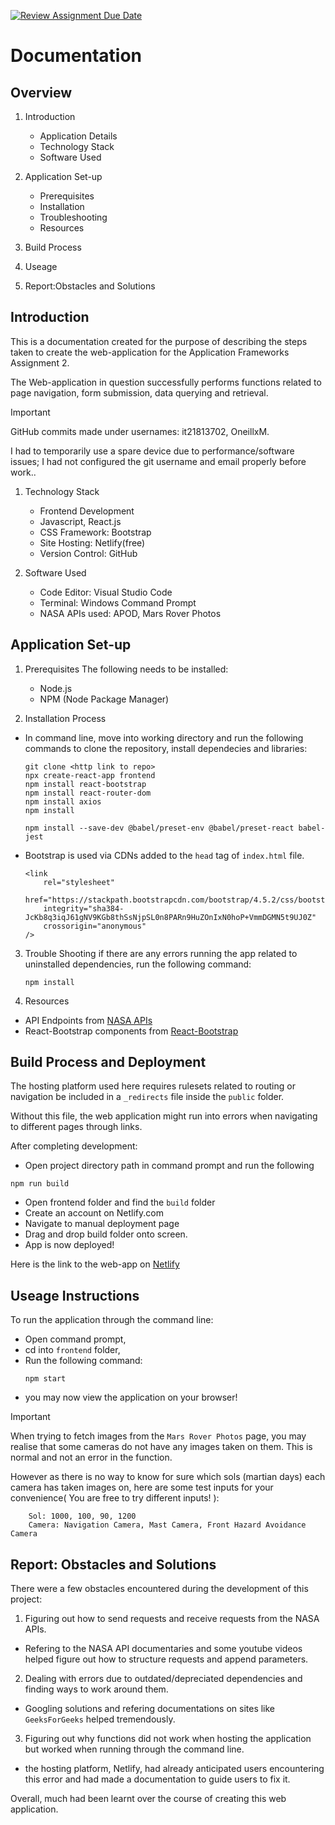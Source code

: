 [![Review Assignment Due Date](https://classroom.github.com/assets/deadline-readme-button-24ddc0f5d75046c5622901739e7c5dd533143b0c8e959d652212380cedb1ea36.svg)](https://classroom.github.com/a/V1F4A3D5)


# Documentation

## Overview
1. Introduction
    - Application Details
    - Technology Stack
    - Software Used

2. Application Set-up
    - Prerequisites
    - Installation
    - Troubleshooting
    - Resources

3. Build Process
4. Useage
5. Report:Obstacles and Solutions


## Introduction
This is a documentation created for the purpose of describing the steps taken to create the web-application for the Application Frameworks Assignment 2.

The Web-application in question successfully performs functions related to page navigation, form submission, data querying and retrieval.

>[!IMPORTANT]
>GitHub commits made under usernames: it21813702, OneillxM.
>
>I had to temporarily use a spare device due to performance/software issues; I had not configured the git username and email properly before work..


1. Technology Stack
    - Frontend Development
   	- Javascript, React.js
    - CSS Framework: Bootstrap
    - Site Hosting: Netlify(free)
    - Version Control: GitHub
   
3. Software Used
    - Code Editor: Visual Studio Code
    - Terminal: Windows Command Prompt
    - NASA APIs used: APOD, Mars Rover Photos


## Application Set-up
1.  Prerequisites
The following needs to be installed:
    - Node.js
    - NPM (Node Package Manager)

2. Installation Process
- In command line, move into working directory and run the following commands to clone the repository, install dependecies and libraries:

    ```
    git clone <http link to repo>
    npx create-react-app frontend
    npm install react-bootstrap
    npm install react-router-dom
    npm install axios
    npm install

    npm install --save-dev @babel/preset-env @babel/preset-react babel-jest

    ```
- Bootstrap is used via CDNs added to the `head` tag of `index.html` file.

    ```
    <link
        rel="stylesheet"
        href="https://stackpath.bootstrapcdn.com/bootstrap/4.5.2/css/bootstrap.min.css"
        integrity="sha384-JcKb8q3iqJ61gNV9KGb8thSsNjpSL0n8PARn9HuZOnIxN0hoP+VmmDGMN5t9UJ0Z"
        crossorigin="anonymous" 
    />

    ```
    
3. Trouble Shooting
if there are any errors running the app related to uninstalled dependencies, run the following command:
    ```
    npm install
    ```

4. Resources
- API Endpoints from [NASA APIs](https://api.nasa.gov/)
- React-Bootstrap components from [React-Bootstrap](https://react-bootstrap.netlify.app/)


## Build Process and Deployment
The hosting platform used here requires rulesets related to routing or navigation be included in a `_redirects` file inside the `public` folder.

Without this file, the web application might run into errors when navigating to different pages through links.

After completing development:
- Open project directory path in command prompt and run the following
```
npm run build
```
- Open frontend folder and find the `build` folder
- Create an account on Netlify.com
- Navigate to manual deployment page
- Drag and drop build folder onto screen.
- App is now deployed!

Here is the link to the web-app on [Netlify](https://af2-nasa-reactapp-4c3f58.netlify.app/)

## Useage Instructions
To run the application through the command line:
- Open command prompt,
- cd into `frontend` folder,
- Run the following command:
    ```
    npm start
    ```
- you may now view the application on your browser!

>[!IMPORTANT]
> When trying to fetch images from the `Mars Rover Photos` page, you may realise that some cameras do not have any images taken on them. This is normal and not an error in the function.
>
> However as there is no way to know for sure which sols (martian days) each camera has taken images on, here are some test inputs for your convenience( You are free to try different inputs! ):
```
    Sol: 1000, 100, 90, 1200
    Camera: Navigation Camera, Mast Camera, Front Hazard Avoidance Camera

```

## Report: Obstacles and Solutions
There were a few obstacles encountered during the development of this project:

1. Figuring out how to send requests and receive requests from the NASA APIs.
- Refering to the NASA API documentaries and some youtube videos helped figure out how to structure requests and append parameters.

2. Dealing with errors due to outdated/depreciated dependencies and finding ways to work around them.
- Googling solutions and refering documentations on sites like `GeeksForGeeks` helped tremendously.

3. Figuring out why functions did not work when hosting the application but worked when running through the command line.
- the hosting platform, Netlify, had already anticipated users encountering this error and had made a documentation to guide users to fix it.

Overall, much had been learnt over the course of creating this web application.

